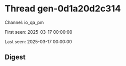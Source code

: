 # Thread gen-0d1a20d2c314
Channel: io_qa_pm

First seen: 2025-03-17 00:00:00

Last seen: 2025-03-17 00:00:00

## Digest


